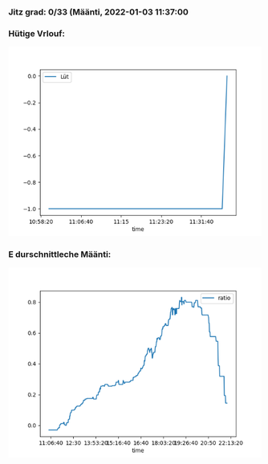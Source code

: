 ### Jitz grad: 0/33 (Määnti, 2022-01-03 11:37:00

### Hütige Vrlouf:
![Graph](Today.png)

### E durschnittleche Määnti:
![Graph](Määnti.png)